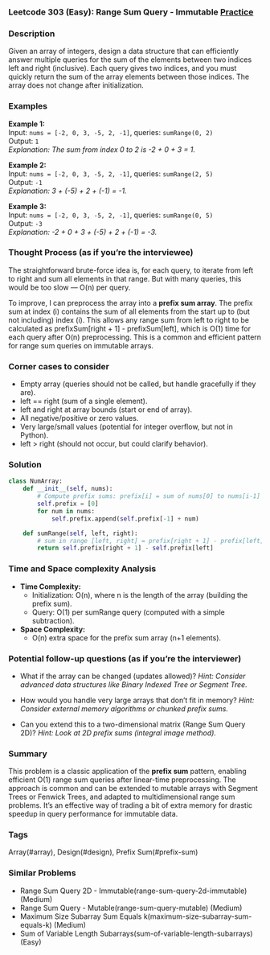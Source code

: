 ### Leetcode 303 (Easy): Range Sum Query - Immutable [Practice](https://leetcode.com/problems/range-sum-query-immutable)

### Description  
Given an array of integers, design a data structure that can efficiently answer multiple queries for the sum of the elements between two indices left and right (inclusive). Each query gives two indices, and you must quickly return the sum of the array elements between those indices. The array does not change after initialization.

### Examples  

**Example 1:**  
Input: `nums = [-2, 0, 3, -5, 2, -1]`, queries: `sumRange(0, 2)`  
Output: `1`  
*Explanation: The sum from index 0 to 2 is -2 + 0 + 3 = 1.*

**Example 2:**  
Input: `nums = [-2, 0, 3, -5, 2, -1]`, queries: `sumRange(2, 5)`  
Output: `-1`  
*Explanation: 3 + (-5) + 2 + (-1) = -1.*

**Example 3:**  
Input: `nums = [-2, 0, 3, -5, 2, -1]`, queries: `sumRange(0, 5)`  
Output: `-3`  
*Explanation: -2 + 0 + 3 + (-5) + 2 + (-1) = -3.*

### Thought Process (as if you’re the interviewee)  
The straightforward brute-force idea is, for each query, to iterate from left to right and sum all elements in that range. But with many queries, this would be too slow — O(n) per query.

To improve, I can preprocess the array into a **prefix sum array**. The prefix sum at index \(i\) contains the sum of all elements from the start up to (but not including) index \(i\). This allows any range sum from left to right to be calculated as prefixSum[right + 1] - prefixSum[left], which is O(1) time for each query after O(n) preprocessing. This is a common and efficient pattern for range sum queries on immutable arrays.

### Corner cases to consider  
- Empty array (queries should not be called, but handle gracefully if they are).
- left == right (sum of a single element).
- left and right at array bounds (start or end of array).
- All negative/positive or zero values.
- Very large/small values (potential for integer overflow, but not in Python).
- left > right (should not occur, but could clarify behavior).

### Solution

```python
class NumArray:
    def __init__(self, nums):
        # Compute prefix sums: prefix[i] = sum of nums[0] to nums[i-1]
        self.prefix = [0]
        for num in nums:
            self.prefix.append(self.prefix[-1] + num)

    def sumRange(self, left, right):
        # sum in range [left, right] = prefix[right + 1] - prefix[left]
        return self.prefix[right + 1] - self.prefix[left]
```

### Time and Space complexity Analysis  

- **Time Complexity:**  
  - Initialization: O(n), where n is the length of the array (building the prefix sum).
  - Query: O(1) per sumRange query (computed with a simple subtraction).
- **Space Complexity:**  
  - O(n) extra space for the prefix sum array (n+1 elements).

### Potential follow-up questions (as if you’re the interviewer)  

- What if the array can be changed (updates allowed)?
  *Hint: Consider advanced data structures like Binary Indexed Tree or Segment Tree.*

- How would you handle very large arrays that don’t fit in memory?
  *Hint: Consider external memory algorithms or chunked prefix sums.*

- Can you extend this to a two-dimensional matrix (Range Sum Query 2D)?
  *Hint: Look at 2D prefix sums (integral image method).*

### Summary
This problem is a classic application of the **prefix sum** pattern, enabling efficient O(1) range sum queries after linear-time preprocessing. The approach is common and can be extended to mutable arrays with Segment Trees or Fenwick Trees, and adapted to multidimensional range sum problems. It’s an effective way of trading a bit of extra memory for drastic speedup in query performance for immutable data.

### Tags
Array(#array), Design(#design), Prefix Sum(#prefix-sum)

### Similar Problems
- Range Sum Query 2D - Immutable(range-sum-query-2d-immutable) (Medium)
- Range Sum Query - Mutable(range-sum-query-mutable) (Medium)
- Maximum Size Subarray Sum Equals k(maximum-size-subarray-sum-equals-k) (Medium)
- Sum of Variable Length Subarrays(sum-of-variable-length-subarrays) (Easy)